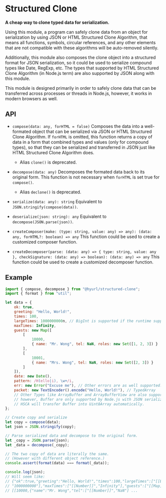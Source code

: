 # Structured Clone

**A cheap way to clone typed data for serialization.**

Using this module, a program can safely clone data from an object for
serialization by using JSON or HTML Structured Clone Algorithm, that means all
functions, symbols, circular references, and any other elements that are not
compatible with these algorithms will be auto-removed silently.

Additionally, this module also composes the clone object into a structured
format for JSON serialization, so it could be used to serialize compound types
like Date, RegExp, etc. The types that supported by HTML Structured Clone
Algorithm (in Node.js term) are also supported by JSON along with this module.

This module is designed primarily in order to safely clone data that can be
transferred across processes or threads in Node.js, however, it works in modern
browsers as well.

## API

- `compose(data: any, forHTML = false)` Composes the data into a well-formated
    object that can be serialized via JSON or HTML Structured Clone Algorithm.
    If `forHTML` is omitted, this function returns a copy of data in a form that
    combined types and values (only for compound types), so that they can be
    serialized and transferred in JSON just like HTML Structured Clone Algorithm
    does.
    - Alias `clone()` is deprecated.

- `decompose(data: any)` Decomposes the formated data back to its original form.
    This function is not necessary when `forHTML` is set true for `compose()`.
    - Alias `declone()` is deprecated.

- `serialize(data: any): string` Equivalent to `JSON.stringify(compose(data))`.
- `deserialize(json: string): any` Equivalent to `decompose(JSON.parse(json))`.

- `createComposer(make: (type: string, value: any) => any): (data: any, forHTML?: boolean) => any`
    This function could be used to create a customized composer function.

- `createDecomposer(parse: (data: any) => { type: string, value: any }, checkSignature: (data: any) => boolean): (data: any) => any`
    This function could be used to create a customized decomposer function.

## Example

```js
import { compose, decompose } from "@hyurl/structured-clone";
import { format } from "util";

let data = {
    ok: true,
    greeting: "Hello, World!",
    times: 100,
    largeTimes: 1000000000n, // BigInt is supported if the runtime supports it.
    maxTimes: Infinity,
    guests: new Map([
        [
            10000,
            { name: "Mr. Wong", tel: NaN, roles: new Set([1, 2, 3]) }
        ],
        [
            10001,
            { name: "Mrs. Wong", tel: NaN, roles: new Set([2, 3]) }
        ]
    ]),
    date: new Date(),
    pattern: /H(ello|i), \w+/i,
    err: new Error("Excuse me"), // Other errors are as well supported.
    packet: new TextEncoder().encode("Hello, World!"), // TypedArray
    // Other Types like ArrayBuffer and ArrayBufferView are also supported,
    // however, Buffer are only supported by Node.js with JSON serialization,
    // HSCA will transfer Buffer into Uint8Array automatically.
};

// Create copy and serialize
let copy = compose(data);
let json = JSON.stringify(copy);

// Parse serialized data and decompose to the original form. 
let _copy = JSON.parse(json);
let _data = decompose(_copy);

// The two copy of data are literally the same.
// (However with different object reference.)
console.assert(format(data) === format(_data));

console.log(json);
// Will seem like:
// {"ok":true,"greeting":"Hello, World!","times":100,"largeTimes":["[[BigInt]]",
// "1000000000"],"maxTimes":["[[Number]]","Infinity"],"guests":["[[Map]]",
// [[10000,{"name":"Mr. Wong","tel":["[[Number]]","NaN"] ...
```